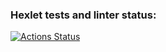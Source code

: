### Hexlet tests and linter status:
[![Actions Status](https://github.com/ssssank/php-project-lvl1/workflows/hexlet-check/badge.svg)](https://github.com/ssssank/php-project-lvl1/actions)